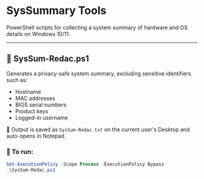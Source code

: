 # SysSummary Tools

PowerShell scripts for collecting a system summary of hardware and OS details on Windows 10/11.

---

## 🔐 SysSum-Redac.ps1

Generates a privacy-safe system summary, excluding sensitive identifiers such as:

- Hostname
- MAC addresses
- BIOS serial numbers
- Product keys
- Logged-in username

📝 Output is saved as `SysSum-Redac.txt` on the current user's Desktop and auto-opens in Notepad.

### 📌 To run:
```powershell
Set-ExecutionPolicy -Scope Process -ExecutionPolicy Bypass
.\SysSum-Redac.ps1
